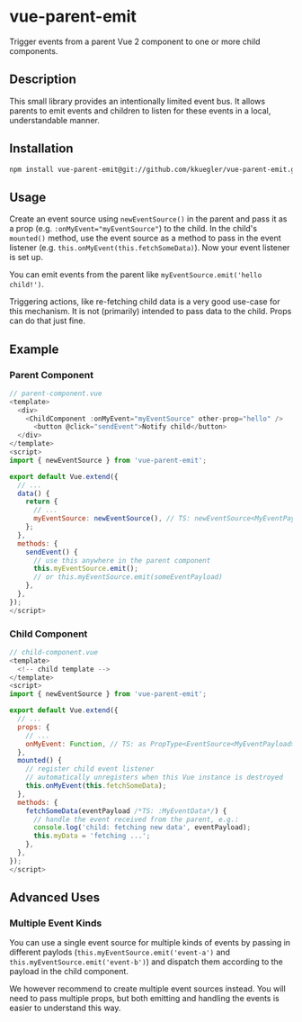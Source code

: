 # vue-parent-emit

Trigger events from a parent Vue 2 component to one or more child components.

## Description

This small library provides an intentionally limited event bus. It allows parents to emit events and children to listen for these events in a local, understandable manner.

## Installation

```bash
npm install vue-parent-emit@git://github.com/kkuegler/vue-parent-emit.git#main
```

## Usage

Create an event source using `newEventSource()` in the parent and pass it as a prop (e.g. `:onMyEvent="myEventSource"`) to the child. In the child's `mounted()` method, use the event source as a method to pass in the event listener (e.g. `this.onMyEvent(this.fetchSomeData)`). Now your event listener is set up.

You can emit events from the parent like `myEventSource.emit('hello child!')`.

Triggering actions, like re-fetching child data is a very good use-case for this mechanism. It is not (primarily) intended to pass data to the child. Props can do that just fine.

## Example

### Parent Component

```js
// parent-component.vue
<template>
  <div>
    <ChildComponent :onMyEvent="myEventSource" other-prop="hello" />
      <button @click="sendEvent">Notify child</button>
  </div>
</template>
<script>
import { newEventSource } from 'vue-parent-emit';

export default Vue.extend({
  // ...
  data() {
    return {
      // ...
      myEventSource: newEventSource(), // TS: newEventSource<MyEventPayload>()
    };
  },
  methods: {
    sendEvent() {
      // use this anywhere in the parent component
      this.myEventSource.emit();
      // or this.myEventSource.emit(someEventPayload)
    },
  },
});
</script>
```

### Child Component

```js
// child-component.vue
<template>
  <!-- child template -->
</template>
<script>
import { newEventSource } from 'vue-parent-emit';

export default Vue.extend({
  // ...
  props: {
    // ...
    onMyEvent: Function, // TS: as PropType<EventSource<MyEventPayload>>
  },
  mounted() {
    // register child event listener
    // automatically unregisters when this Vue instance is destroyed
    this.onMyEvent(this.fetchSomeData);
  },
  methods: {
    fetchSomeData(eventPayload /*TS: :MyEventData*/) {
      // handle the event received from the parent, e.g.:
      console.log('child: fetching new data', eventPayload);
      this.myData = 'fetching ...';
    },
  },
});
</script>
```

## Advanced Uses

### Multiple Event Kinds

You can use a single event source for multiple kinds of events by passing in different paylods (`this.myEventSource.emit('event-a')` and `this.myEventSource.emit('event-b')`) and dispatch them according to the payload in the child component.

We however recommend to create multiple event sources instead. You will need to pass multiple props, but both emitting and handling the events is easier to understand this way.
